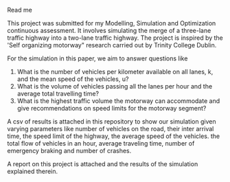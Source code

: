 Read me

This project was submitted for my Modelling, Simulation and Optimization continuous assessment. It involves simulating the merge of a three-lane traffic highway into a two-lane traffic highway. The project is inspired by the 'Self organizing motorway" research carried out by Trinity College Dublin. 

For the simulation in this paper, we aim to answer questions like

1. What is the number of vehicles per kilometer available on all lanes, k, and the mean speed of the vehicles, u?
2. What is the volume of vehicles passing all the lanes per hour and the average total travelling time?
3. What is the highest traffic volume the motorway can accommodate and give recommendations on speed limits for the motorway segment?

A csv of results is attached in this repository to show our simulation given varying parameters like number of vehicles on the road, their inter arrival time, the speed limit of the highway, the average speed of the vehicles. the total flow of vehicles in an hour, average traveling time, number of emergency braking and number of crashes. 

A report on this project is attached and the results of the simulation explained therein.